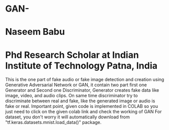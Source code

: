 # GAN-
# Naseem Babu
# Phd Research Scholar at Indian Institute of Technology Patna, India


This is the one part of fake audio or fake image detection and creation using Generative Adversarial Network or GAN, it contain two part first one Generator and Second one Discriminator,
Generator creates fake data like image, video, and audio clips.
On same time discriminator try to discriminate between real and fake, like the generated image or audio is fake or real.
Important point, given code is implemented in COLAB so you just need to click on the given colab link and check the working of GAN
For dataset, you don't worry it will automatically download from "tf.keras.datasets.mnist.load_data()" package.
